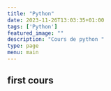 ```yaml
---
title: "Python"
date: 2023-11-26T13:03:35+01:00
tags: ['Python']
featured_image: ""
description: "Cours de python "
type: page
menu: main
---
```


## first cours
